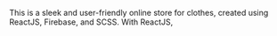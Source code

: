 This is a sleek and user-friendly online store for clothes, created using ReactJS, Firebase, and SCSS. With ReactJS,
